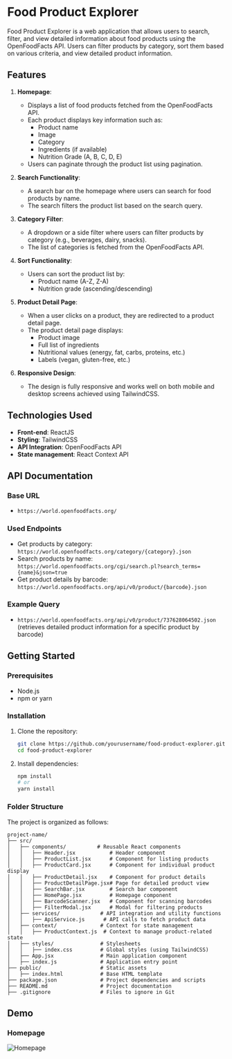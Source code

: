 # Food Product Explorer

Food Product Explorer is a web application that allows users to search, filter, and view detailed information about food products using the OpenFoodFacts API. Users can filter products by category, sort them based on various criteria, and view detailed product information.

## Features

1. **Homepage**:
   - Displays a list of food products fetched from the OpenFoodFacts API.
   - Each product displays key information such as:
     - Product name
     - Image
     - Category
     - Ingredients (if available)
     - Nutrition Grade (A, B, C, D, E)
   - Users can paginate through the product list using pagination.

2. **Search Functionality**:
   - A search bar on the homepage where users can search for food products by name.
   - The search filters the product list based on the search query.

3. **Category Filter**:
   - A dropdown or a side filter where users can filter products by category (e.g., beverages, dairy, snacks).
   - The list of categories is fetched from the OpenFoodFacts API.

4. **Sort Functionality**:
   - Users can sort the product list by:
     - Product name (A-Z, Z-A)
     - Nutrition grade (ascending/descending)

5. **Product Detail Page**:
   - When a user clicks on a product, they are redirected to a product detail page.
   - The product detail page displays:
     - Product image
     - Full list of ingredients
     - Nutritional values (energy, fat, carbs, proteins, etc.)
     - Labels (vegan, gluten-free, etc.)

6. **Responsive Design**:
   - The design is fully responsive and works well on both mobile and desktop screens achieved using TailwindCSS.

## Technologies Used

- **Front-end**: ReactJS 
- **Styling**: TailwindCSS
- **API Integration**: OpenFoodFacts API
- **State management**: React Context API

## API Documentation

### Base URL

- `https://world.openfoodfacts.org/`

### Used Endpoints

- Get products by category: `https://world.openfoodfacts.org/category/{category}.json`
- Search products by name: `https://world.openfoodfacts.org/cgi/search.pl?search_terms={name}&json=true`
- Get product details by barcode: `https://world.openfoodfacts.org/api/v0/product/{barcode}.json`

### Example Query

- `https://world.openfoodfacts.org/api/v0/product/737628064502.json` (retrieves detailed product information for a specific product by barcode)

## Getting Started

### Prerequisites

- Node.js
- npm or yarn

### Installation

1. Clone the repository:
   ```sh
   git clone https://github.com/yourusername/food-product-explorer.git
   cd food-product-explorer

2. Install dependencies:

   ```sh
   npm install
   # or
   yarn install

### Folder Structure

The project is organized as follows:
```
project-name/
├── src/
│   ├── components/          # Reusable React components
│   │   ├── Header.jsx           # Header component
│   │   ├── ProductList.jsx      # Component for listing products
│   │   ├── ProductCard.jsx      # Component for individual product display
│   │   ├── ProductDetail.jsx    # Component for product details
│   │   ├── ProductDetailPage.jsx# Page for detailed product view
│   │   ├── SearchBar.jsx        # Search bar component
│   │   ├── HomePage.jsx         # Homepage component
│   │   ├── BarcodeScanner.jsx   # Component for scanning barcodes
│   │   ├── FilterModal.jsx      # Modal for filtering products
│   ├── services/             # API integration and utility functions
│   │   ├── ApiService.js      # API calls to fetch product data
│   ├── context/              # Context for state management
│   │   ├── ProductContext.js  # Context to manage product-related state
│   ├── styles/               # Stylesheets
│   │   ├── index.css         # Global styles (using TailwindCSS)
│   ├── App.jsx               # Main application component
│   ├── index.js              # Application entry point
├── public/                   # Static assets
│   ├── index.html            # Base HTML template
├── package.json              # Project dependencies and scripts
├── README.md                 # Project documentation
├── .gitignore                # Files to ignore in Git

```
## Demo

### Homepage
![Homepage](./public/homepage.png)
       

```
